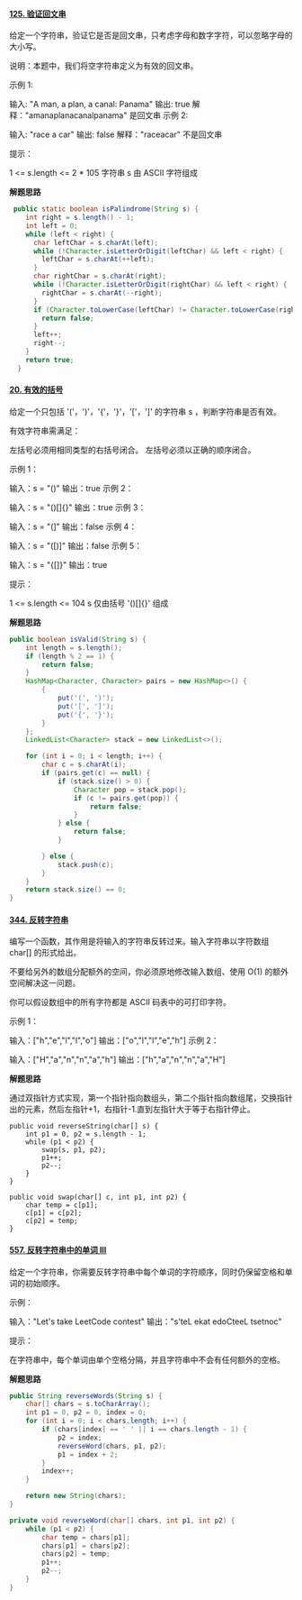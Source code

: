 #### [125. 验证回文串](https://leetcode-cn.com/problems/valid-palindrome/)

给定一个字符串，验证它是否是回文串，只考虑字母和数字字符，可以忽略字母的大小写。

说明：本题中，我们将空字符串定义为有效的回文串。

 示例 1:

输入: "A man, a plan, a canal: Panama"
输出: true
解释："amanaplanacanalpanama" 是回文串
示例 2:

输入: "race a car"
输出: false
解释："raceacar" 不是回文串


提示：

1 <= s.length <= 2 * 105
字符串 s 由 ASCII 字符组成

**解题思路** 

```java
 public static boolean isPalindrome(String s) {
    int right = s.length() - 1;
    int left = 0;
    while (left < right) {
      char leftChar = s.charAt(left);
      while (!Character.isLetterOrDigit(leftChar) && left < right) {
        leftChar = s.charAt(++left);
      }
      char rightChar = s.charAt(right);
      while (!Character.isLetterOrDigit(rightChar) && left < right) {
        rightChar = s.charAt(--right);
      }
      if (Character.toLowerCase(leftChar) != Character.toLowerCase(rightChar)) {
        return false;
      }
      left++;
      right--;
    }
    return true;
  }
```

#### [20. 有效的括号](https://leetcode-cn.com/problems/valid-parentheses/)

给定一个只包括 '('，')'，'{'，'}'，'['，']' 的字符串 s ，判断字符串是否有效。

有效字符串需满足：

左括号必须用相同类型的右括号闭合。
左括号必须以正确的顺序闭合。


示例 1：

输入：s = "()"
输出：true
示例 2：

输入：s = "()[]{}"
输出：true
示例 3：

输入：s = "(]"
输出：false
示例 4：

输入：s = "([)]"
输出：false
示例 5：

输入：s = "{[]}"
输出：true


提示：

1 <= s.length <= 104
s 仅由括号 '()[]{}' 组成

**解题思路** 

```java 
public boolean isValid(String s) {
    int length = s.length();
    if (length % 2 == 1) {
        return false;
    }
    HashMap<Character, Character> pairs = new HashMap<>() {
        {
            put('(', ')');
            put('[', ']');
            put('{', '}');
        }
    };
    LinkedList<Character> stack = new LinkedList<>();

    for (int i = 0; i < length; i++) {
        char c = s.charAt(i);
        if (pairs.get(c) == null) {
            if (stack.size() > 0) {
                Character pop = stack.pop();
                if (c != pairs.get(pop)) {
                    return false;
                }
            } else {
                return false;
            }

        } else {
            stack.push(c);
        }
    }
    return stack.size() == 0;
}
```

#### [344. 反转字符串](https://leetcode-cn.com/problems/reverse-string/)

编写一个函数，其作用是将输入的字符串反转过来。输入字符串以字符数组 char[] 的形式给出。

不要给另外的数组分配额外的空间，你必须原地修改输入数组、使用 O(1) 的额外空间解决这一问题。

你可以假设数组中的所有字符都是 ASCII 码表中的可打印字符。

 

示例 1：

输入：["h","e","l","l","o"]
输出：["o","l","l","e","h"]
示例 2：

输入：["H","a","n","n","a","h"]
输出：["h","a","n","n","a","H"]



**解题思路** 

通过双指针方式实现，第一个指针指向数组头，第二个指针指向数组尾，交换指针出的元素，然后左指针+1，右指针-1.直到左指针大于等于右指针停止。

```
public void reverseString(char[] s) {
    int p1 = 0, p2 = s.length - 1;
    while (p1 < p2) {
        swap(s, p1, p2);
        p1++;
        p2--;
    }
}

public void swap(char[] c, int p1, int p2) {
    char temp = c[p1];
    c[p1] = c[p2];
    c[p2] = temp;
}
```

#### [557. 反转字符串中的单词 III](https://leetcode-cn.com/problems/reverse-words-in-a-string-iii/)

给定一个字符串，你需要反转字符串中每个单词的字符顺序，同时仍保留空格和单词的初始顺序。

示例：

输入："Let's take LeetCode contest"
输出："s'teL ekat edoCteeL tsetnoc"


提示：

在字符串中，每个单词由单个空格分隔，并且字符串中不会有任何额外的空格。



**解题思路** 

```java
public String reverseWords(String s) {
    char[] chars = s.toCharArray();
    int p1 = 0, p2 = 0, index = 0;
    for (int i = 0; i < chars.length; i++) {
        if (chars[index] == ' ' || i == chars.length - 1) {
            p2 = index;
            reverseWord(chars, p1, p2);
            p1 = index + 2;
        }
        index++;
    }

    return new String(chars);
}

private void reverseWord(char[] chars, int p1, int p2) {
    while (p1 < p2) {
        char temp = chars[p1];
        chars[p1] = chars[p2];
        chars[p2] = temp;
        p1++;
        p2--;
    }
}
```

